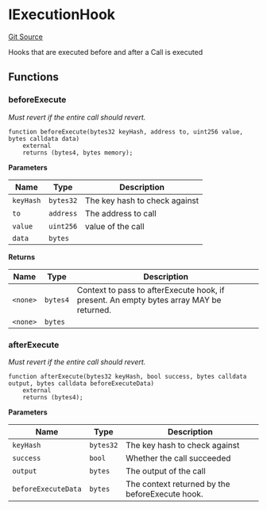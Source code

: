 # IExecutionHook
[Git Source](https://github.com/Uniswap/minimal-delegation/blob/8189d62a80ed3ac2bd308849641dca52350f024a/src/interfaces/IExecutionHook.sol)

Hooks that are executed before and after a Call is executed


## Functions
### beforeExecute

*Must revert if the entire call should revert.*


```solidity
function beforeExecute(bytes32 keyHash, address to, uint256 value, bytes calldata data)
    external
    returns (bytes4, bytes memory);
```
**Parameters**

|Name|Type|Description|
|----|----|-----------|
|`keyHash`|`bytes32`|The key hash to check against|
|`to`|`address`|The address to call|
|`value`|`uint256`|value of the call|
|`data`|`bytes`||

**Returns**

|Name|Type|Description|
|----|----|-----------|
|`<none>`|`bytes4`|Context to pass to afterExecute hook, if present. An empty bytes array MAY be returned.|
|`<none>`|`bytes`||


### afterExecute

*Must revert if the entire call should revert.*


```solidity
function afterExecute(bytes32 keyHash, bool success, bytes calldata output, bytes calldata beforeExecuteData)
    external
    returns (bytes4);
```
**Parameters**

|Name|Type|Description|
|----|----|-----------|
|`keyHash`|`bytes32`|The key hash to check against|
|`success`|`bool`|Whether the call succeeded|
|`output`|`bytes`|The output of the call|
|`beforeExecuteData`|`bytes`|The context returned by the beforeExecute hook.|


